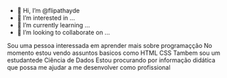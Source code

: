 - 👋 Hi, I’m @flipathayde
- 👀 I’m interested in ...
- 🌱 I’m currently learning ...
- 💞️ I’m looking to collaborate on ... 

<!---
flipathayde/flipathayde is a ✨ special ✨ repository because its `README.md` (this file) appears on your GitHub profile.
You can click the Preview link to take a look at your changes.
--->
 Sou uma pessoa interessada em aprender mais  sobre programaçção 
 No momento estou vendo assuntos basicos como HTML CSS 
 Tambem sou um estudantede Ciência de  Dados
 Estou procurando por informação didática que  possa me ajudar a me desenvolver como profissional
